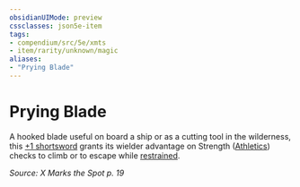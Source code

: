 ```yaml
---
obsidianUIMode: preview
cssclasses: json5e-item
tags:
- compendium/src/5e/xmts
- item/rarity/unknown/magic
aliases: 
- "Prying Blade"
---
```

# Prying Blade



A hooked blade useful on board a ship or as a cutting tool in the wilderness, this [+1 shortsword](Mechanics/items/1-weapon.md) grants its wielder advantage on Strength ([Athletics](Mechanics/Rules/skills.md#Athletics)) checks to climb or to escape while [restrained](Mechanics/Rules/conditions.md#Restrained).

*Source: X Marks the Spot p. 19*